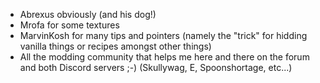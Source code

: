 - Abrexus obviously (and his dog!)
- Mrofa for some textures
- MarvinKosh for many tips and pointers (namely the "trick" for hidding vanilla things or recipes amongst other things)
- All the modding community that helps me here and there on the forum and both Discord servers ;-) (Skullywag, E, Spoonshortage, etc...) 
